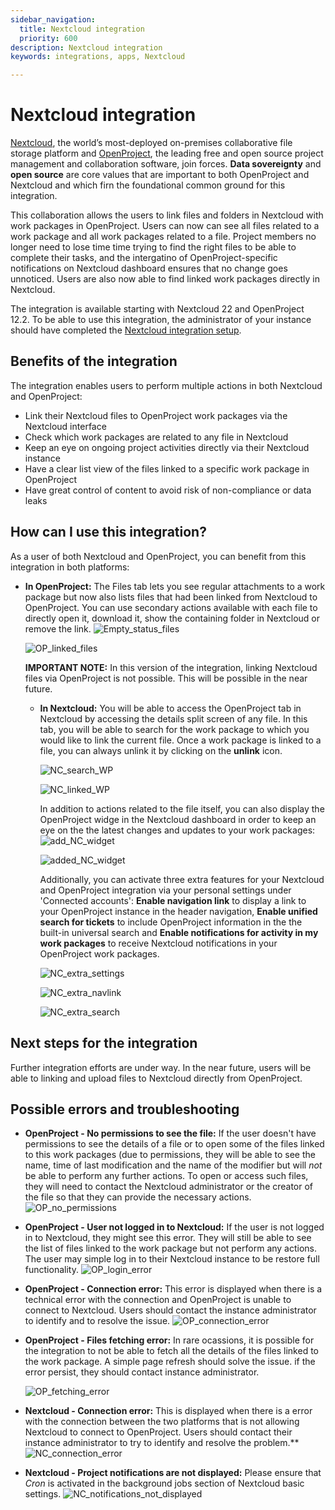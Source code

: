 ```yaml
---
sidebar_navigation:
  title: Nextcloud integration
  priority: 600
description: Nextcloud integration
keywords: integrations, apps, Nextcloud

---
```


# Nextcloud integration

[Nextcloud](https://nextcloud.com/), the world’s most-deployed on-premises collaborative file storage platform and [OpenProject](https://www.openproject.org/), the leading free and open source project management and collaboration software, join forces. **Data sovereignty** and **open source** are core values that are important to both OpenProject and Nextcloud and which firn the foundational common ground for this integration.

This collaboration allows the users to link files and folders in Nextcloud with work packages in OpenProject. Users can now can see all files related to a work package and all work packages related to a file. Project members no longer need to lose time time trying to find the right files to be able to complete their tasks, and the intergatino of OpenProject-specific notifications on Nextcloud dashboard ensures that no change goes unnoticed. Users are also now able to find linked work packages directly in Nextcloud. 

The integration is available starting with Nextcloud 22 and OpenProject 12.2. To be able to use this integration, the administrator of your instance should have completed the [Nextcloud integration setup](../../system-admin-guide/integrations/nextcloud).

## Benefits of the integration

The integration enables users to perform multiple actions in both Nextcloud and OpenProject:

- Link their Nextcloud files to OpenProject work packages via the Nextcloud interface
- Check which work packages are related to any file in Nextcloud
- Keep an eye on ongoing project activities directly via their Nextcloud instance
- Have a clear list view of the files linked to a specific work package in OpenProject
- Have great control of content to avoid risk of non-compliance or data leaks

## How can I use this integration?

As a user of both Nextcloud and OpenProject, you can benefit from this integration in both platforms:

- **In OpenProject:**
  The Files tab lets you see regular attachments to a work package but now also lists files that had been linked from Nextcloud to OpenProject. You can use secondary actions available with each file to directly open it, download it, show the containing folder in Nextcloud or remove the link.
  ![Empty_status_files](1_0_00-No_files_linked.png)

  ![OP_linked_files](1_1_00-All_files_available.png)

  **IMPORTANT NOTE:** In this version of the integration, linking Nextcloud files via OpenProject is not possible. This will be possible in the near future.

  - **In Nextcloud:**
    You will be able to access the OpenProject tab in Nextcloud by accessing the details split screen of any file. In this tab, you will be able to search for the work package to which you would like to link the current file. Once a work package is linked to a file, you can always unlink it  by clicking on the **unlink** icon.

    ![NC_search_WP](0_0_00-File_Relation_Search.png)

    ![NC_linked_WP](0_1_01-File_WP_Actions.png)

    
    In addition to actions related to the file itself, you can also display the OpenProject widge in the Nextcloud dashboard in order to keep an eye on the the latest changes and updates to your work packages:
    ![add_NC_widget](Add_OpenProject_widget-0ea8c054.png)

    ![added_NC_widget](Nextcloud_dashboard-c04681eb.png)

    Additionally, you can activate three extra features for your Nextcloud and OpenProject integration via your personal settings under 'Connected accounts': **Enable navigation link** to display a link to your OpenProject instance in the header navigation, **Enable unified search for tickets** to include OpenProject information in the the built-in universal search and **Enable notifications for activity in my work packages** to receive Nextcloud notifications in your OpenProject work packages.

    ![NC_extra_settings](Nextcloud_connected_account-b9ffa0e3.png)

    ![NC_extra_navlink](Navigation_link_OpenProject-0fc98e3b.png)

    ![NC_extra_search](Unified_search-73e2dc96.png)


## **Next steps for the integration**

Further integration efforts are under way. In the near future, users will be able to linking and upload files to Nextcloud directly from OpenProject.

## Possible errors and troubleshooting

- **OpenProject - No permissions to see the file:** If the user doesn't have permissions to see the details of a file or to open some of the files linked to this work packages (due to permissions, they will be able to see the name, time of last modification and the name of the modifier but will _not_ be able to perform any further actions. To open or access such files, they will need to contact the Nextcloud administrator or the creator of the file so that they can provide the necessary actions.
  ![OP_no_permissions](1_1_01-Not_all_files_available.png)

- **OpenProject - User not logged in to Nextcloud:** If the user is not logged in to Nextcloud, they might see this error. They will still be able to see the list of files linked to the work package but not perform any actions. The user may simple log in to their Nextcloud instance to be restore full functionality.
  ![OP_login_error](1_0_01-Log_in_error.png)

- **OpenProject - Connection error:** This error is displayed when there is a technical error with the connection and OpenProject is unable to connect to Nextcloud. Users should contact the instance administrator to identify and to resolve the issue.
  ![OP_connection_error](1_0_02-Connection_broken.png)

- **OpenProject - Files fetching error:** In rare ocassions, it is possible for the integration to not be able to fetch all the details of the files linked to the work package. A simple page refresh should solve the issue. if the error persist, they should contact instance administrator.

  ![OP_fetching_error](1_0_03-Fetching_error.png)

- **Nextcloud - Connection error:** This is displayed when there is a error with the connection between the two platforms that is not allowing Nextcloud to connect to OpenProject. Users should contact their instance administrator to try to identify and resolve the problem.**
  ![NC_connection_error](0_2_00-Connection_error.png)

- **Nextcloud - Project notifications are not displayed:** Please ensure that _Cron_ is activated in the background jobs section of Nextcloud basic settings.
  ![NC_notifications_not_displayed](Cron_job_settings-ad025bc2.png)
